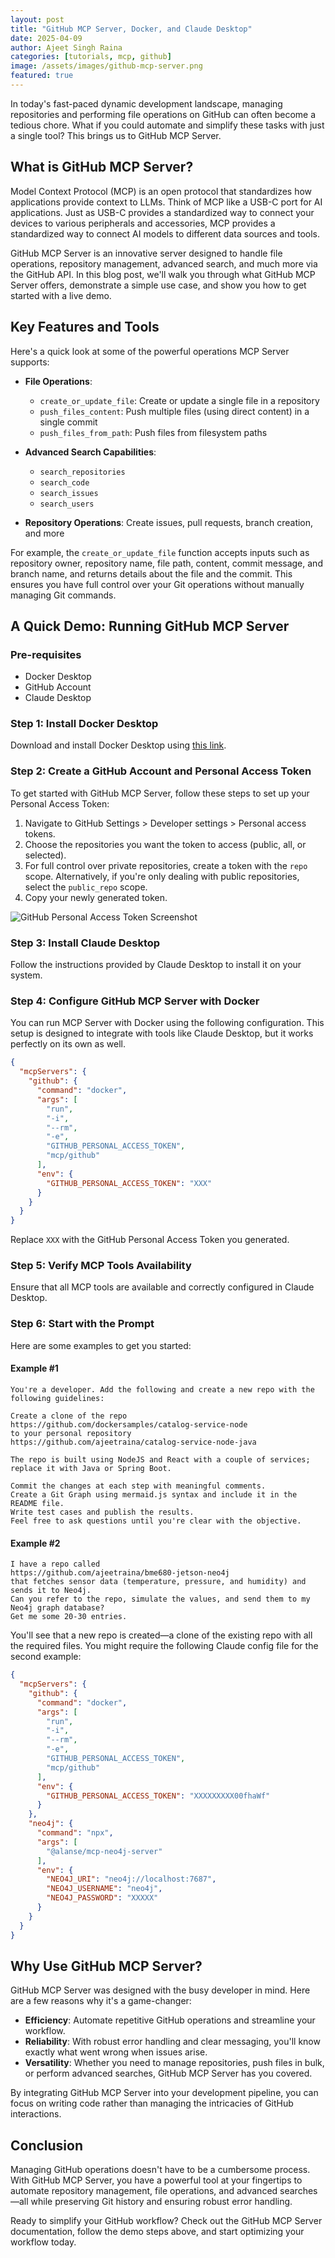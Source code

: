 ```yaml
---
layout: post
title: "GitHub MCP Server, Docker, and Claude Desktop"
date: 2025-04-09
author: Ajeet Singh Raina
categories: [tutorials, mcp, github]
image: /assets/images/github-mcp-server.png
featured: true
---
```


In today's fast-paced dynamic development landscape, managing repositories and performing file operations on GitHub can often become a tedious chore. What if you could automate and simplify these tasks with just a single tool? This brings us to GitHub MCP Server.

## What is GitHub MCP Server?

Model Context Protocol (MCP) is an open protocol that standardizes how applications provide context to LLMs. Think of MCP like a USB-C port for AI applications. Just as USB-C provides a standardized way to connect your devices to various peripherals and accessories, MCP provides a standardized way to connect AI models to different data sources and tools.

GitHub MCP Server is an innovative server designed to handle file operations, repository management, advanced search, and much more via the GitHub API. In this blog post, we'll walk you through what GitHub MCP Server offers, demonstrate a simple use case, and show you how to get started with a live demo.

## Key Features and Tools

Here's a quick look at some of the powerful operations MCP Server supports:

- **File Operations**: 
  - `create_or_update_file`: Create or update a single file in a repository
  - `push_files_content`: Push multiple files (using direct content) in a single commit
  - `push_files_from_path`: Push files from filesystem paths

- **Advanced Search Capabilities**:
  - `search_repositories`
  - `search_code`
  - `search_issues`
  - `search_users`

- **Repository Operations**: Create issues, pull requests, branch creation, and more

For example, the `create_or_update_file` function accepts inputs such as repository owner, repository name, file path, content, commit message, and branch name, and returns details about the file and the commit. This ensures you have full control over your Git operations without manually managing Git commands.

## A Quick Demo: Running GitHub MCP Server

### Pre-requisites

- Docker Desktop
- GitHub Account
- Claude Desktop

### Step 1: Install Docker Desktop

Download and install Docker Desktop using [this link](https://www.docker.com/products/docker-desktop).

### Step 2: Create a GitHub Account and Personal Access Token

To get started with GitHub MCP Server, follow these steps to set up your Personal Access Token:

1. Navigate to GitHub Settings > Developer settings > Personal access tokens.
2. Choose the repositories you want the token to access (public, all, or selected).
3. For full control over private repositories, create a token with the `repo` scope. Alternatively, if you're only dealing with public repositories, select the `public_repo` scope.
4. Copy your newly generated token.

![GitHub Personal Access Token Screenshot](/assets/images/github-token.png)

### Step 3: Install Claude Desktop

Follow the instructions provided by Claude Desktop to install it on your system.

### Step 4: Configure GitHub MCP Server with Docker

You can run MCP Server with Docker using the following configuration. This setup is designed to integrate with tools like Claude Desktop, but it works perfectly on its own as well.

```json
{
  "mcpServers": {
    "github": {
      "command": "docker",
      "args": [
        "run",
        "-i",
        "--rm",
        "-e",
        "GITHUB_PERSONAL_ACCESS_TOKEN",
        "mcp/github"
      ],
      "env": {
        "GITHUB_PERSONAL_ACCESS_TOKEN": "XXX"
      }
    }
  }
}
```

Replace `XXX` with the GitHub Personal Access Token you generated.

### Step 5: Verify MCP Tools Availability

Ensure that all MCP tools are available and correctly configured in Claude Desktop.

### Step 6: Start with the Prompt

Here are some examples to get you started:

#### Example #1

```
You're a developer. Add the following and create a new repo with the following guidelines:

Create a clone of the repo
https://github.com/dockersamples/catalog-service-node
to your personal repository
https://github.com/ajeetraina/catalog-service-node-java

The repo is built using NodeJS and React with a couple of services; replace it with Java or Spring Boot.

Commit the changes at each step with meaningful comments.
Create a Git Graph using mermaid.js syntax and include it in the README file.
Write test cases and publish the results.
Feel free to ask questions until you're clear with the objective.
```

#### Example #2

```
I have a repo called
https://github.com/ajeetraina/bme680-jetson-neo4j
that fetches sensor data (temperature, pressure, and humidity) and sends it to Neo4j. 
Can you refer to the repo, simulate the values, and send them to my Neo4j graph database? 
Get me some 20-30 entries.
```

You'll see that a new repo is created—a clone of the existing repo with all the required files. You might require the following Claude config file for the second example:

```json
{
  "mcpServers": {
    "github": {
      "command": "docker",
      "args": [
        "run",
        "-i",
        "--rm",
        "-e",
        "GITHUB_PERSONAL_ACCESS_TOKEN",
        "mcp/github"
      ],
      "env": {
        "GITHUB_PERSONAL_ACCESS_TOKEN": "XXXXXXXXX00fhaWf"
      }
    },
    "neo4j": {
      "command": "npx",
      "args": [
        "@alanse/mcp-neo4j-server"
      ],
      "env": {
        "NEO4J_URI": "neo4j://localhost:7687",
        "NEO4J_USERNAME": "neo4j",
        "NEO4J_PASSWORD": "XXXXX"
      }
    }
  }
}
```

## Why Use GitHub MCP Server?

GitHub MCP Server was designed with the busy developer in mind. Here are a few reasons why it's a game-changer:

- **Efficiency**: Automate repetitive GitHub operations and streamline your workflow.
- **Reliability**: With robust error handling and clear messaging, you'll know exactly what went wrong when issues arise.
- **Versatility**: Whether you need to manage repositories, push files in bulk, or perform advanced searches, GitHub MCP Server has you covered.

By integrating GitHub MCP Server into your development pipeline, you can focus on writing code rather than managing the intricacies of GitHub interactions.

## Conclusion

Managing GitHub operations doesn't have to be a cumbersome process. With GitHub MCP Server, you have a powerful tool at your fingertips to automate repository management, file operations, and advanced searches—all while preserving Git history and ensuring robust error handling.

Ready to simplify your GitHub workflow? Check out the GitHub MCP Server documentation, follow the demo steps above, and start optimizing your workflow today.
